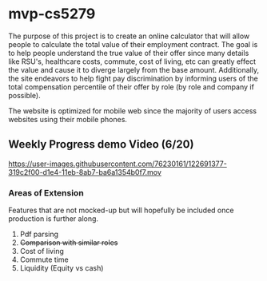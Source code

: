# mvp-cs5279

The purpose of this project is to create an online calculator that will allow people to calculate the total value of their employment contract. The goal is to help people understand the true value of their offer since many details like RSU's, healthcare costs, commute, cost of living, etc can greatly effect the value and cause it to diverge largely from the base amount. Additionally, the site endeavors to help fight pay discrimination by informing users of the total compensation percentile of their offer by role (by role and company if possible).


The website is optimized for mobile web since the majority of users access websites using their mobile phones. 


## Weekly Progress demo Video (6/20)

https://user-images.githubusercontent.com/76230161/122691377-319c2f00-d1e4-11eb-8ab7-ba6a1354b0f7.mov





### Areas of Extension

Features that are not mocked-up but will hopefully be included once production is further along.

1. Pdf parsing
2. <strike>Comparison with similar roles</strike>
3. Cost of living
4. Commute time
5. Liquidity (Equity vs cash)


